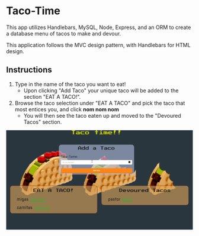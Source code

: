 # Taco-Time

This app utilizes Handlebars, MySQL, Node, Express, and an ORM to create a database menu of tacos to make and devour.

This application follows the MVC design pattern, with Handlebars for HTML design.

## Instructions
1. Type in the name of the taco you want to eat!
    - Upon clicking "Add Taco" your unique taco will be added to the section "EAT A TACO!".
2. Browse the taco selection under "EAT A TACO" and pick the taco that most entices you, and click **nom nom nom** 
    - You will then see the taco eaten up and moved to the "Devoured Tacos" section.

![taco](/public/assets/images/example-gif.gif)